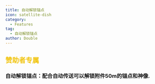 ```yaml
---
title: 自动解锁锚点
icon: satellite-dish
category:
  - Features
tag:
  - 自动解锁锚点
author: Double
---
```


##  <span style="color:#f1c40f;">赞助者专属</span>
### 自动解锁锚点：配合自动传送可以解锁附件50m的锚点和神像.